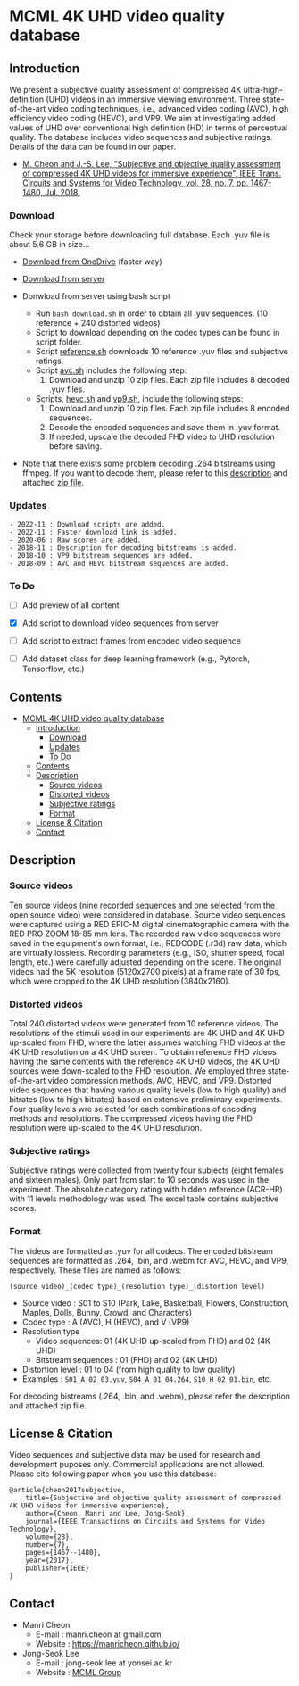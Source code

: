 # MCML 4K UHD video quality database


## Introduction
We present a subjective quality assessment of compressed 4K ultra-high-definition (UHD) videos in an immersive viewing environment. Three state-of-the-art video coding techniques, i.e., advanced video coding (AVC), high efficiency video coding (HEVC), and VP9. We aim at investigating added values of UHD over conventional high definition (HD) in terms of perceptual quality. The database includes video sequences and subjective ratings. Details of the data can be found in our paper.

- [M. Cheon and J.-S. Lee, "Subjective and objective quality assessment of compressed 4K UHD videos for immersive experience", IEEE Trans. Circuits and Systems for Video Technology, vol. 28, no. 7, pp. 1467-1480, Jul. 2018.](https://ieeexplore.ieee.org/abstract/document/7879860)

<!-- Noe that this repository is a clone of the [MCML 4K UHD video quality database](http://mcml.yonsei.ac.kr/downloads/4kuhdvideoquality) page.
However, the latest quick download links may be kept available in this repository. -->

### Download

Check your storage before downloading full database. Each .yuv file is about 5.6 GB in size...

- [Download from OneDrive](https://1drv.ms/u/s!AruYFpEm1xLPgbZpEMppacKyanfecg?e=mcapSL) (faster way)
- [Download from server](http://mcml.yonsei.ac.kr/downloads/4kuhdvideoquality)
- Donwload from server using bash script
  - Run ```bash download.sh``` in order to obtain all .yuv sequences. (10 reference + 240 distorted videos)
  - Script to download depending on the codec types can be found in script folder.
  - Script [reference.sh](/script/reference.sh) downloads 10 reference .yuv files and subjective ratings.
  - Script [avc.sh](script/avc.sh) includes the following step:
    1. Download and unzip 10 zip files. Each zip file includes 8 decoded .yuv files.
  - Scripts, [hevc.sh](script/hevc.sh) and [vp9.sh](script/vp9.sh), include the following steps:
    1. Download and unzip 10 zip files. Each zip file includes 8 encoded sequences.
    2. Decode the encoded sequences and save them in .yuv format.
    3. If needed, upscale the decoded FHD video to UHD resolution before saving.

- Note that there exists some problem decoding .264 bitstreams using ffmpeg. If you want to decode them, please refer to this [description](http://mcml.yonsei.ac.kr/files/dataset/4kuhdvideo/readme_decode.txt) and attached [zip file](http://mcml.yonsei.ac.kr/files/dataset/4kuhdvideo/decode.zip).




### Updates
    - 2022-11 : Download scripts are added.
    - 2022-11 : Faster download link is added.
    - 2020-06 : Raw scores are added.
    - 2018-11 : Description for decoding bitstreams is added.
    - 2018-10 : VP9 bitstream sequences are added.
    - 2018-09 : AVC and HEVC bitstream sequences are added.

### To Do
- [ ] Add preview of all content
- [x] Add script to download video sequences from server
- [ ] Add script to extract frames from encoded video sequence
- [ ] Add dataset class for deep learning framework (e.g., Pytorch, Tensorflow, etc.)


## Contents
- [MCML 4K UHD video quality database](#mcml-4k-uhd-video-quality-database)
  - [Introduction](#introduction)
    - [Download](#download)
    - [Updates](#updates)
    - [To Do](#to-do)
  - [Contents](#contents)
  - [Description](#description)
    - [Source videos](#source-videos)
    - [Distorted videos](#distorted-videos)
    - [Subjective ratings](#subjective-ratings)
    - [Format](#format)
  - [License \& Citation](#license--citation)
  - [Contact](#contact)


## Description
### Source videos
Ten source videos (nine recorded sequences and one selected from the open source video) were considered in database. Source video sequences were captured using a RED EPIC-M digital cinematographic camera with the RED PRO ZOOM 18-85 mm lens. The recorded raw video sequences were saved in the equipment's own format, i.e., REDCODE (.r3d) raw data, which are virtually lossless. Recording parameters (e.g., ISO, shutter speed, focal length, etc.) were carefully adjusted depending on the scene. The original videos had the 5K resolution (5120x2700 pixels) at a frame rate of 30 fps, which were cropped to the 4K UHD resolution (3840x2160).

### Distorted videos
Total 240 distorted videos were generated from 10 reference videos. The resolutions of the stimuli used in our experiments are 4K UHD and 4K UHD up-scaled from FHD, where the latter assumes watching FHD videos at the 4K UHD resolution on a 4K UHD screen. To obtain reference FHD videos having the same contents with the reference 4K UHD videos, the 4K UHD sources were down-scaled to the FHD resolution. We employed three state-of-the-art video compression methods, AVC, HEVC, and VP9. Distorted video sequences that having various quality levels (low to high quality) and bitrates (low to high bitrates) based on extensive preliminary experiments. Four quality levels wre selected for each combinations of encoding methods and resolutions. The compressed videos having the FHD resolution were up-scaled to the 4K UHD resolution.

### Subjective ratings
Subjective ratings were collected from twenty four subjects (eight females and sixteen males). Only part from start to 10 seconds was used in the experiment. The absolute category rating with hidden reference (ACR-HR) with 11 levels methodology was used. The excel table contains subjective scores.

### Format
The videos are formatted as .yuv for all codecs. The encoded bitstream sequences are formatted as .264, .bin, and .webm for AVC, HEVC, and VP9, respectively. These files are named as follows:

```(source video)_(codec type)_(resolution type)_(distortion level)```

- Source video : S01 to S10 (Park, Lake, Basketball, Flowers, Construction, Maples, Dolls, Bunny, Crowd, and Characters)
- Codec type : A (AVC), H (HEVC), and V (VP9)
- Resolution type
  - Video sequences: 01 (4K UHD up-scaled from FHD) and 02 (4K UHD)
  - Bitstream sequences : 01 (FHD) and 02 (4K UHD)
- Distortion level : 01 to 04 (from high quality to low quality)
- Examples : ``S01_A_02_03.yuv``, ``S04_A_01_04.264``, ``S10_H_02_01.bin``, etc.

For decoding bistreams (.264, .bin, and .webm), please refer the description and attached zip file.


## License & Citation
Video sequences and subjective data may be used for research and development puposes only. Commercial applications are not allowed. Please cite following paper when you use this database:

    @article{cheon2017subjective,
        title={Subjective and objective quality assessment of compressed 4K UHD videos for immersive experience},
        author={Cheon, Manri and Lee, Jong-Seok},
        journal={IEEE Transactions on Circuits and Systems for Video Technology},
        volume={28},
        number={7},
        pages={1467--1480},
        year={2017},
        publisher={IEEE}
    }


## Contact
- Manri Cheon
  - E-mail : manri.cheon at gmail.com
  - Website : https://manricheon.github.io/
- Jong-Seok Lee
  - E-mail : jong-seok.lee at yonsei.ac.kr
  - Website : [MCML Group](https://mcml.yonsei.ac.kr/)